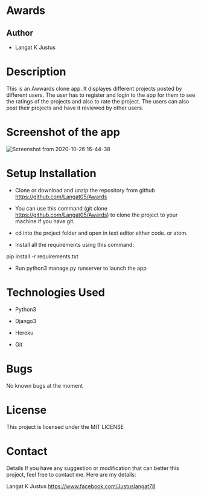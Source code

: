 # Awards
## Author
- Langat K Justus
# Description
This is an Awwards clone app. It displayes different projects posted by different users. The user has to register and login to the app for them to see the ratings of the projects and also to rate the project. The users can also post their projects and have it reviewed by other users. 

# Screenshot of the app
![Screenshot from 2020-10-26 16-44-38](https://user-images.githubusercontent.com/57387935/97180209-d461f200-17aa-11eb-946d-015b42fa9d40.png)



# Setup Installation
- Clone or download and unzip the repository from github https://github.com/Langat05/Awards

- You can use this command (git clone https://github.com/Langat05/Awards) to clone the project to your machine if you have git.

- cd into the project folder and open in text editor either code. or atom.

- Install all the requirements using this command:

pip install -r requirements.txt

- Run python3 manage.py runserver to launch the app

# Technologies Used
- Python3

- Django3

- Heroku

- Git

# Bugs
No known bugs at the moment




# License
 This project is licensed under the MIT LICENSE

# Contact 
Details If you have any suggestion or modification that can better this project, feel free to contact me. Here are my details:

Langat K Justus https://www.facebook.com/Justuslangat78